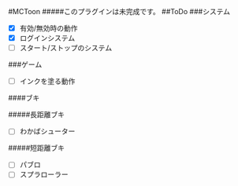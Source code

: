 #MCToon
#####このプラグインは未完成です。
##ToDo
###システム
- [x] 有効/無効時の動作  
- [x] ログインシステム  
- [ ] スタート/ストップのシステム  

###ゲーム
- [ ] インクを塗る動作  

####ブキ

#####長距離ブキ
- [ ] わかばシューター  

#####短距離ブキ
- [ ] パブロ  
- [ ] スプラローラー  

